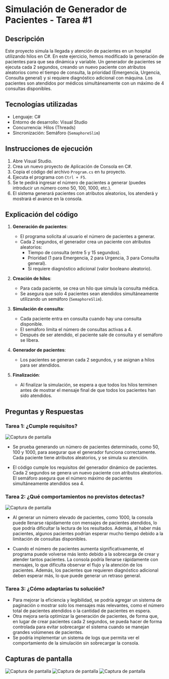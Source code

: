 # Simulación de Generador de Pacientes - Tarea #1

## Descripción
Este proyecto simula la llegada y atención de pacientes en un hospital utilizando hilos en C#. En este ejercicio, hemos modificado la generación de pacientes para que sea dinámica y variable. Un generador de pacientes se ejecuta cada 2 segundos, creando un nuevo paciente con atributos aleatorios como el tiempo de consulta, la prioridad (Emergencia, Urgencia, Consulta general) y si requiere diagnóstico adicional con máquina. Los pacientes son atendidos por médicos simultáneamente con un máximo de 4 consultas disponibles.

## Tecnologías utilizadas
- Lenguaje: C#
- Entorno de desarrollo: Visual Studio
- Concurrencia: Hilos (Threads)
- Sincronización: Semáforo (`SemaphoreSlim`)

## Instrucciones de ejecución
1. Abre Visual Studio.
2. Crea un nuevo proyecto de Aplicación de Consola en C#.
3. Copia el código del archivo `Program.cs` en tu proyecto.
4. Ejecuta el programa con `Ctrl + F5`.
5. Se te pedirá ingresar el número de pacientes a generar (puedes introducir un número como 50, 100, 1000, etc.).
6. El sistema generará pacientes con atributos aleatorios, los atenderá y mostrará el avance en la consola.

## Explicación del código
1. **Generación de pacientes**:
   - El programa solicita al usuario el número de pacientes a generar.
   - Cada 2 segundos, el generador crea un paciente con atributos aleatorios:
     - Tiempo de consulta (entre 5 y 15 segundos).
     - Prioridad (1 para Emergencia, 2 para Urgencia, 3 para Consulta general).
     - Si requiere diagnóstico adicional (valor booleano aleatorio).

2. **Creación de hilos**:
   - Para cada paciente, se crea un hilo que simula la consulta médica.
   - Se asegura que solo 4 pacientes sean atendidos simultáneamente utilizando un semáforo (`SemaphoreSlim`).

3. **Simulación de consulta**:
   - Cada paciente entra en consulta cuando hay una consulta disponible.
   - El semáforo limita el número de consultas activas a 4.
   - Después de ser atendido, el paciente sale de consulta y el semáforo se libera.

4. **Generador de pacientes**:
   - Los pacientes se generan cada 2 segundos, y se asignan a hilos para ser atendidos.

5. **Finalización**:
   - Al finalizar la simulación, se espera a que todos los hilos terminen antes de mostrar el mensaje final de que todos los pacientes han sido atendidos.

## Preguntas y Respuestas

### Tarea 1: ¿Cumple requisitos?
![Captura de pantalla](IMG/img.png)
- Se prueba generando un número de pacientes determinado, como 50, 100 y 1000, para asegurar que el generador funciona correctamente. Cada paciente tiene atributos aleatorios, y se simula su atención.

- El código cumple los requisitos del generador dinámico de pacientes. Cada 2 segundos se genera un nuevo paciente con atributos aleatorios. El semáforo asegura que el número máximo de pacientes simultáneamente atendidos sea 4.

### Tarea 2: ¿Qué comportamientos no previstos detectas?
![Captura de pantalla](IMG/img2.png)
- Al generar un número elevado de pacientes, como 1000, la consola puede llenarse rápidamente con mensajes de pacientes atendidos, lo que podría dificultar la lectura de los resultados. Además, al haber más pacientes, algunos pacientes podrían esperar mucho tiempo debido a la limitación de consultas disponibles.

- Cuando el número de pacientes aumenta significativamente, el programa puede volverse más lento debido a la sobrecarga de crear y atender tantos pacientes. La consola podría llenarse rápidamente con mensajes, lo que dificulta observar el flujo y la atención de los pacientes. Además, los pacientes que requieren diagnóstico adicional deben esperar más, lo que puede generar un retraso general.

### Tarea 3: ¿Cómo adaptarías tu solución?
- Para mejorar la eficiencia y legibilidad, se podría agregar un sistema de paginación o mostrar solo los mensajes más relevantes, como el número total de pacientes atendidos o la cantidad de pacientes en espera. 
- Otra mejora sería optimizar la generación de pacientes, de forma que, en lugar de crear pacientes cada 2 segundos, se pueda hacer de forma controlada para evitar sobrecargar el sistema cuando se manejan grandes volúmenes de pacientes.
- Se podría implementar un sistema de logs que permita ver el comportamiento de la simulación sin sobrecargar la consola.

## Capturas de pantalla
![Captura de pantalla](IMG/img.png)
![Captura de pantalla](IMG/img2.png)
![Captura de pantalla](IMG/img3.png)

